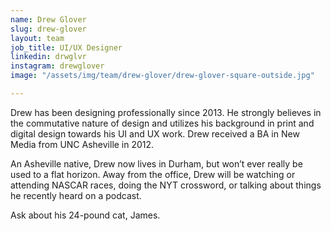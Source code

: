 ```yaml
---
name: Drew Glover
slug: drew-glover
layout: team
job_title: UI/UX Designer
linkedin: drwglvr
instagram: drewglover
image: "/assets/img/team/drew-glover/drew-glover-square-outside.jpg"

---
```


Drew has been designing professionally since 2013. He strongly believes in the commutative nature of design and utilizes his background in print and digital design towards his UI and UX work. Drew received a BA in New Media from UNC Asheville in 2012.

An Asheville native, Drew now lives in Durham, but won’t ever really be used to a flat horizon. Away from the office, Drew will be watching or attending NASCAR races, doing the NYT crossword, or talking about things he recently heard on a podcast.

Ask about his 24-pound cat, James.
